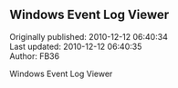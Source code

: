 ## Windows Event Log Viewer  
Originally published: 2010-12-12 06:40:34  
Last updated: 2010-12-12 06:40:35  
Author: FB36   
  
Windows Event Log Viewer